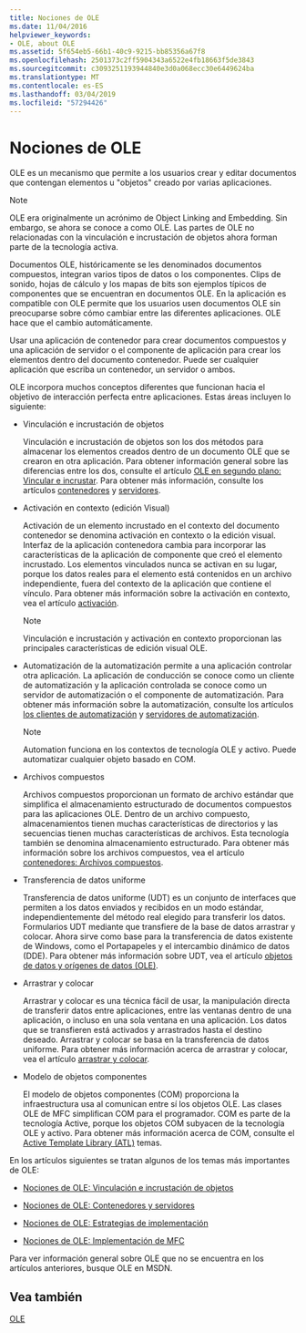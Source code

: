 ```yaml
---
title: Nociones de OLE
ms.date: 11/04/2016
helpviewer_keywords:
- OLE, about OLE
ms.assetid: 5f654eb5-66b1-40c9-9215-bb85356a67f8
ms.openlocfilehash: 2501373c2ff5904343a6522e4fb18663f5de3843
ms.sourcegitcommit: c3093251193944840e3d0a068ecc30e6449624ba
ms.translationtype: MT
ms.contentlocale: es-ES
ms.lasthandoff: 03/04/2019
ms.locfileid: "57294426"
---
```

# <a name="ole-background"></a>Nociones de OLE

OLE es un mecanismo que permite a los usuarios crear y editar documentos que contengan elementos u "objetos" creado por varias aplicaciones.

> [!NOTE]
>  OLE era originalmente un acrónimo de Object Linking and Embedding. Sin embargo, se ahora se conoce a como OLE. Las partes de OLE no relacionadas con la vinculación e incrustación de objetos ahora forman parte de la tecnología activa.

Documentos OLE, históricamente se les denominados documentos compuestos, integran varios tipos de datos o los componentes. Clips de sonido, hojas de cálculo y los mapas de bits son ejemplos típicos de componentes que se encuentran en documentos OLE. En la aplicación es compatible con OLE permite que los usuarios usen documentos OLE sin preocuparse sobre cómo cambiar entre las diferentes aplicaciones. OLE hace que el cambio automáticamente.

Usar una aplicación de contenedor para crear documentos compuestos y una aplicación de servidor o el componente de aplicación para crear los elementos dentro del documento contenedor. Puede ser cualquier aplicación que escriba un contenedor, un servidor o ambos.

OLE incorpora muchos conceptos diferentes que funcionan hacia el objetivo de interacción perfecta entre aplicaciones. Estas áreas incluyen lo siguiente:

- Vinculación e incrustación de objetos

   Vinculación e incrustación de objetos son los dos métodos para almacenar los elementos creados dentro de un documento OLE que se crearon en otra aplicación. Para obtener información general sobre las diferencias entre los dos, consulte el artículo [OLE en segundo plano: Vincular e incrustar](../mfc/ole-background-linking-and-embedding.md). Para obtener más información, consulte los artículos [contenedores](../mfc/containers.md) y [servidores](../mfc/servers.md).

- Activación en contexto (edición Visual)

   Activación de un elemento incrustado en el contexto del documento contenedor se denomina activación en contexto o la edición visual. Interfaz de la aplicación contenedora cambia para incorporar las características de la aplicación de componente que creó el elemento incrustado. Los elementos vinculados nunca se activan en su lugar, porque los datos reales para el elemento está contenidos en un archivo independiente, fuera del contexto de la aplicación que contiene el vínculo. Para obtener más información sobre la activación en contexto, vea el artículo [activación](../mfc/activation-cpp.md).

   > [!NOTE]
   > Vinculación e incrustación y activación en contexto proporcionan las principales características de edición visual OLE.

- Automatización de la automatización permite a una aplicación controlar otra aplicación. La aplicación de conducción se conoce como un cliente de automatización y la aplicación controlada se conoce como un servidor de automatización o el componente de automatización. Para obtener más información sobre la automatización, consulte los artículos [los clientes de automatización](../mfc/automation-clients.md) y [servidores de automatización](../mfc/automation-servers.md).

   > [!NOTE]
   > Automation funciona en los contextos de tecnología OLE y activo. Puede automatizar cualquier objeto basado en COM.

- Archivos compuestos

   Archivos compuestos proporcionan un formato de archivo estándar que simplifica el almacenamiento estructurado de documentos compuestos para las aplicaciones OLE. Dentro de un archivo compuesto, almacenamientos tienen muchas características de directorios y las secuencias tienen muchas características de archivos. Esta tecnología también se denomina almacenamiento estructurado. Para obtener más información sobre los archivos compuestos, vea el artículo [contenedores: Archivos compuestos](../mfc/containers-compound-files.md).

- Transferencia de datos uniforme

   Transferencia de datos uniforme (UDT) es un conjunto de interfaces que permiten a los datos enviados y recibidos en un modo estándar, independientemente del método real elegido para transferir los datos. Formularios UDT mediante que transfiere de la base de datos arrastrar y colocar. Ahora sirve como base para la transferencia de datos existente de Windows, como el Portapapeles y el intercambio dinámico de datos (DDE). Para obtener más información sobre UDT, vea el artículo [objetos de datos y orígenes de datos (OLE)](../mfc/data-objects-and-data-sources-ole.md).

- Arrastrar y colocar

   Arrastrar y colocar es una técnica fácil de usar, la manipulación directa de transferir datos entre aplicaciones, entre las ventanas dentro de una aplicación, o incluso en una sola ventana en una aplicación. Los datos que se transfieren está activados y arrastrados hasta el destino deseado. Arrastrar y colocar se basa en la transferencia de datos uniforme. Para obtener más información acerca de arrastrar y colocar, vea el artículo [arrastrar y colocar](../mfc/drag-and-drop-ole.md).

- Modelo de objetos componentes

   El modelo de objetos componentes (COM) proporciona la infraestructura usa al comunican entre sí los objetos OLE. Las clases OLE de MFC simplifican COM para el programador. COM es parte de la tecnología Active, porque los objetos COM subyacen de la tecnología OLE y activo. Para obtener más información acerca de COM, consulte el [Active Template Library (ATL)](../atl/active-template-library-atl-concepts.md) temas.

En los artículos siguientes se tratan algunos de los temas más importantes de OLE:

- [Nociones de OLE: Vinculación e incrustación de objetos](../mfc/ole-background-linking-and-embedding.md)

- [Nociones de OLE: Contenedores y servidores](../mfc/ole-background-containers-and-servers.md)

- [Nociones de OLE: Estrategias de implementación](../mfc/ole-background-implementation-strategies.md)

- [Nociones de OLE: Implementación de MFC](../mfc/ole-background-mfc-implementation.md)

Para ver información general sobre OLE que no se encuentra en los artículos anteriores, busque OLE en MSDN.

## <a name="see-also"></a>Vea también

[OLE](../mfc/ole-in-mfc.md)
